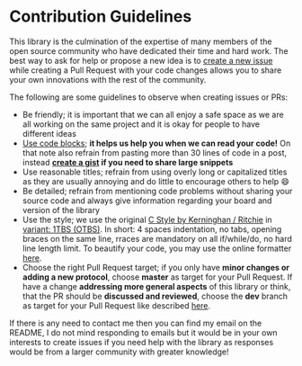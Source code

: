 # Contribution Guidelines

This library is the culmination of the expertise of many members of the open source community who have dedicated their time and hard work. The best way to ask for help or propose a new idea is to [create a new issue](https://github.com/z3t0/Arduino-IRremote/issues/new) while creating a Pull Request with your code changes allows you to share your own innovations with the rest of the community.

The following are some guidelines to observe when creating issues or PRs:
- Be friendly; it is important that we can all enjoy a safe space as we are all working on the same project and it is okay for people to have different ideas
- [Use code blocks](https://github.com/adam-p/markdown-here/wiki/Markdown-Cheatsheet#code); **it helps us help you when we can read your code!** On that note also refrain from pasting more than 30 lines of code in a post, instead **[create a gist](https://gist.github.com/) if you need to share large snippets**
- Use reasonable titles; refrain from using overly long or capitalized titles as they are usually annoying and do little to encourage others to help :smile:
- Be detailed; refrain from mentioning code problems without sharing your source code and always give information regarding your board and version of the library
- Use the style; we use the original [C Style by Kerninghan / Ritchie](https://en.wikipedia.org/wiki/Indentation_style#K&R_style) in [variant: 1TBS (OTBS)](https://en.wikipedia.org/wiki/Indentation_style#Variant:_1TBS_(OTBS)). In short: 4 spaces indentation, no tabs, opening braces on the same line, rraces are mandatory on all if/while/do, no hard line length limit. To beautify your code, you may use the online formatter [here](https://www.freecodeformat.com/c-format.php).
- Choose the right Pull Request target; if you only have **minor changes or adding a new protocol**, choose **master** as target for your Pull Request. If have a change **addressing more general aspects** of this library or think, that the PR should be **discussed and reviewed**, choose the **dev** branch as target for your Pull Request like described [here](https://guides.github.com/introduction/flow/).

If there is any need to contact me then you can find my email on the README, I do not mind responding to emails but it would be in your own interests to create issues if you need help with the library as responses would be from a larger community with greater knowledge!